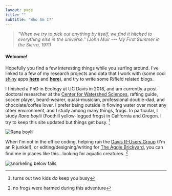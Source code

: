 ```yaml
---
layout: page
title: ""
subtitle: "Who Am I?"
---
```


> *"When we try to pick out anything by itself, we find it hitched to everything else in the universe." (John Muir --- My First Summer in the Sierra, 1911)*

#### Welcome!

Hopefully you find a few interesting things while you surfing around. I've linked to a few of my research projects and data that I work with (some cool [shiny](http://shiny.rstudio.com/) apps [**here**][thermohydrographs] and [**here**][gosnerstages]), and try to write some R/field related blogs.

I finished a PhD in Ecology at UC Davis in 2018, and am currently a post-doctoral researcher at the [Center for Watershed Sciences](https://watershed.ucdavis.edu/), rafting guide, soccer player, beard-wearer, quasi-musician, professional double-dad, and chocolate/coffee lover. I prefer being outside in flowing water over most any other environment, and I study among many things, frogs. In particular, I study *Rana boylii* (Foothill yellow-legged frogs) in California and Oregon. I try to keep this site updated but things get busy. [^1]

![Rana boylii](/img/P1070160.jpg)

When I'm not in the office coding, helping run the [Davis R-Users Group](https://d-rug.github.io) (I'm an R junkie!), or editing/designing/writing for [The Aggie Brickyard](https://aggiebrickyard.github.io), you can find me in places like this...looking for aquatic creatures. [^n]

![snorkeling below falls](/img/snorkel-missouricnyn.jpg)

[^1]: turns out two kids *do* keep you busy
[^n]: no frogs were harmed during this adventure

[thermohydrographs]:http://shiny.cws.ucdavis.edu/shiny/rapeek/thermohydrographs/
[gosnerstages]: http://shiny.cws.ucdavis.edu/shiny/rapeek/Gosner_photos/
